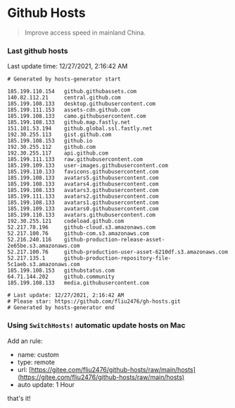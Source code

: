 # Github Hosts

> Improve access speed in mainland China.

### Last github hosts

Last update time: 12/27/2021, 2:16:42 AM

```base
# Generated by hosts-generator start 

185.199.110.154   github.githubassets.com
140.82.112.21     central.github.com
185.199.108.133   desktop.githubusercontent.com
185.199.111.153   assets-cdn.github.com
185.199.108.133   camo.githubusercontent.com
185.199.108.133   github.map.fastly.net
151.101.53.194    github.global.ssl.fastly.net
192.30.255.113    gist.github.com
185.199.108.153   github.io
192.30.255.112    github.com
192.30.255.117    api.github.com
185.199.111.133   raw.githubusercontent.com
185.199.109.133   user-images.githubusercontent.com
185.199.110.133   favicons.githubusercontent.com
185.199.108.133   avatars5.githubusercontent.com
185.199.108.133   avatars4.githubusercontent.com
185.199.108.133   avatars3.githubusercontent.com
185.199.111.133   avatars2.githubusercontent.com
185.199.108.133   avatars1.githubusercontent.com
185.199.109.133   avatars0.githubusercontent.com
185.199.110.133   avatars.githubusercontent.com
192.30.255.121    codeload.github.com
52.217.78.196     github-cloud.s3.amazonaws.com
52.217.100.76     github-com.s3.amazonaws.com
52.216.240.116    github-production-release-asset-2e65be.s3.amazonaws.com
52.217.100.76     github-production-user-asset-6210df.s3.amazonaws.com
52.217.135.1      github-production-repository-file-5c1aeb.s3.amazonaws.com
185.199.108.153   githubstatus.com
64.71.144.202     github.community
185.199.108.133   media.githubusercontent.com

# Last update: 12/27/2021, 2:16:42 AM
# Please star: https://github.com/fliu2476/gh-hosts.git
# Generated by hosts-generator end
```

### Using `SwitchHosts!` automatic update hosts on Mac
Add an rule:
- name: custom
- type: remote
- url: [https://gitee.com/fliu2476/github-hosts/raw/main/hosts](https://gitee.com/fliu2476/github-hosts/raw/main/hosts)
- auto update: 1 Hour

that's it!


